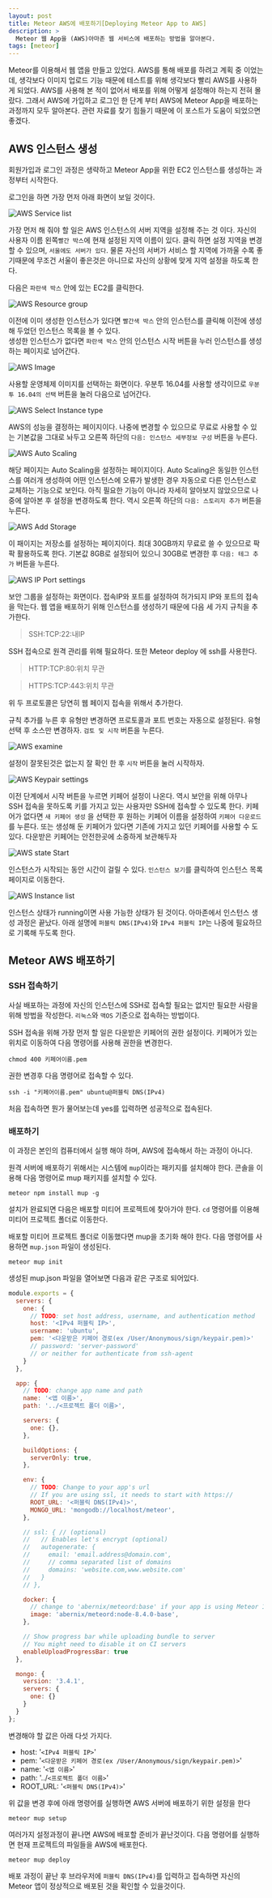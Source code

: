 ```yaml
---
layout: post
title: Meteor AWS에 배포하기[Deploying Meteor App to AWS]
description: >
  Meteor 웹 App을 (AWS)아마존 웹 서비스에 배포하는 방법을 알아본다.
tags: [meteor]
---
```


Meteor를 이용해서 웹 앱을 만들고 있었다. AWS를 통해 배포를 하려고 계획 중 이었는데, 생각보다 이미지 업로드 기능 때문에 테스트를 위해 생각보다 빨리 AWS를 사용하게 되었다. AWS를 사용해 본 적이 없어서 배포를 위해 어떻게 설정해야 하는지 전혀 몰랐다. 그래서 AWS에 가입하고 로그인 한 단계 부터 AWS에 Meteor App을 배포하는 과정까지 모두 알아본다. 관련 자료를 찾기 힘들기 때문에 이 포스트가 도움이 되었으면 좋겠다.

## AWS 인스턴스 생성
회원가입과 로그인 과정은 생략하고 Meteor App을 위한 EC2 인스턴스를 생성하는 과정부터 시작한다.

로그인을 하면 가장 먼저 아래 화면이 보일 것이다.

![](https://skaiblue.github.io/assets/img/posts/meteor/awsdeploy/1.png "AWS Service list")

가장 먼저 해 줘야 할 일은 AWS 인스턴스의 서버 지역을 설정해 주는 것 이다.
자신의 사용자 이름 왼쪽`빨간 박스`에 현재 설정된 지역 이름이 있다.
클릭 하면 설정 지역을 변경할 수 있으며, `서울에도 서버가 있다`. 물론 자신의 서버가 서비스 할 지역에 가까울 수록 좋기때문에 무조건 서울이 좋은것은 아니므로 자신의 상황에 맞게 지역 설정을 하도록 한다.

다음은 `파란색 박스` 안에 있는 EC2를 클릭한다.

![](https://skaiblue.github.io/assets/img/posts/meteor/awsdeploy/2.png "AWS Resource group")

이전에 이미 생성한 인스턴스가 있다면 `빨간색 박스` 안의 인스턴스를 클릭해 이전에 생성해 두었던 인스턴스 목록을 볼 수 있다.<br>
생성한 인스턴스가 없다면 `파란색 박스` 안의 인스턴스 시작 버튼을 누러 인스턴스를 생성하는 페이지로 넘어간다.

![](https://skaiblue.github.io/assets/img/posts/meteor/awsdeploy/3.png "AWS Image")

사용할 운영체제 이미지를 선택하는 화면이다. 우분투 16.04를 사용할 생각이므로 `우분투 16.04의 선택` 버튼을 눌러 다음으로 넘어간다.

![](https://skaiblue.github.io/assets/img/posts/meteor/awsdeploy/4.png "AWS Select Instance type")

AWS의 성능을 결정하는 페이지이다. 나중에 변경할 수 있으므로 무료로 사용할 수 있는 기본값을 그대로 놔두고 오른쪽 하단의 `다음: 인스턴스 세부정보 구성` 버튼을 누른다.

![](https://skaiblue.github.io/assets/img/posts/meteor/awsdeploy/5.png "AWS Auto Scaling")

해당 페이지는 Auto Scaling을 설정하는 페이지이다. Auto Scaling은 동일한 인스턴스를 여러개 생성하여 어떤 인스턴스에 오류가 발생한 경우 자동으로 다른 인스턴스로 교체하는 기능으로 보인다. 아직 필요한 기능이 아니라 자세히 알아보지 않았으므로 나중에 알아본 후 설정을 변경하도록 한다. 역시 오른쪽 하단의 `다음: 스토리지 추가` 버튼을 누른다.

![](https://skaiblue.github.io/assets/img/posts/meteor/awsdeploy/6.png "AWS Add Storage")

이 패이지는 저장소를 설정하는 페이지이다. 최대 30GB까지 무료로 쓸 수 있으므로 팍팍 활용하도록 한다. 기본값 8GB로 설정되어 있으니 30GB로 변경한 후 `다음: 테그 추가` 버튼을 누른다.

![](https://skaiblue.github.io/assets/img/posts/meteor/awsdeploy/7.png "AWS IP Port settings")

보안 그룹을 설정하는 화면이다. 접속IP와 포트를 설정하여 허가되지 IP와 포트의 접속을 막는다. 웹 앱을 배포하기 위해 인스턴스를 생성하기 때문에 다음 세 가지 규칙을 추가한다.

> SSH:TCP:22:내IP

SSH 접속으로 원격 관리를 위해 필요하다. 또한 Meteor deploy 에 ssh를 사용한다.

> HTTP:TCP:80:위치 무관

> HTTPS:TCP:443:위치 무관

위 두 프로토콜은 당연히 웹 페이지 접속을 위해서 추가한다.

규칙 추가를 누른 후 유형만 변경하면 프로토콜과 포트 번호는 자동으로 설정된다.
유형 선택 후 소스만 변경하자. `검토 및 시작` 버튼을 누른다.

![](https://skaiblue.github.io/assets/img/posts/meteor/awsdeploy/8.png "AWS examine")

설정이 잘못된것은 없는지 잘 확인 한 후 `시작` 버튼을 눌러 시작하자.

![](https://skaiblue.github.io/assets/img/posts/meteor/awsdeploy/9.png "AWS Keypair settings")

이전 단계에서 시작 버튼을 누르면 키페어 설정이 나온다. 역시 보안을 위해 아무나 SSH 접속을 못하도록 키를 가지고 있는 사용자만 SSH에 접속할 수 있도록 한다. 키페어가 없다면 `새 키페어 생성` 을 선택한 후 원하는 키페어 이름을 설정하여 `키페어 다운로드`를 누른다. 또는 생성해 둔 키페어가 있다면 기존에 가지고 있던 키페어를 사용할 수 도 있다.
다운받은 키페어는 안전한곳에 소중하게 보관해두자

![](https://skaiblue.github.io/assets/img/posts/meteor/awsdeploy/10.png "AWS state Start")

인스턴스가 시작되는 동안 시간이 걸릴 수 있다.
`인스턴스 보기`를 클릭하여 인스턴스 목록 페이지로 이동한다.

![](https://skaiblue.github.io/assets/img/posts/meteor/awsdeploy/11.png "AWS Instance list")

인스턴스 상태가 running이면 사용 가능한 상태가 된 것이다. 아마존에서 인스턴스 생성 과정은 끝났다. 아래 설명에 `퍼블릭 DNS(IPv4)`와 `IPv4 퍼블릭 IP`는 나중에 필요하므로 기록해 두도록 한다.

## Meteor AWS 배포하기

### SSH 접속하기
사실 배포하는 과정에 자신의 인스턴스에 SSH로 접속할 필요는 없지만 필요한 사람을 위해 방법을 작성한다. `리눅스`와 `맥OS` 기준으로 접속하는 방법이다.

SSH 접속을 위해 가장 먼저 할 일은 다운받은 키페어의 권한 설정이다. 키페어가 있는 위치로 이동하여 다음 명령어를 사용해 권한을 변경한다.

```
chmod 400 키페어이름.pem
```
권한 변경후 다음 명령어로 접속할 수 있다.
```
ssh -i "키페어이름.pem" ubuntu@퍼블릭 DNS(IPv4)
```

처음 접속하면 뭔가 물어보는데 yes를 입력하면 성공적으로 접속된다.

### 배포하기
이 과정은 본인의 컴퓨터에서 실행 해야 하며, AWS에 접속해서 하는 과정이 아니다.

원격 서버에 배포하기 위해서는 시스템에 `mup`이라는 패키지를 설치해야 한다. 
콘솔을 이용해 다음 명령어로 mup 패키지를 설치할 수 있다.

```
meteor npm install mup -g
```

설치가 완료되면 다음은 배포할 미티어 프로젝트에 찾아가야 한다. `cd` 명령어를 이용해 미티어 프로젝트 폴더로 이동한다.

배포할 미티어 프로젝트 폴더로 이동했다면 mup을 초기화 해야 한다.
다음 명령어를 사용하면 `mup.json` 파일이 생성된다.
```
meteor mup init
```

생성된 mup.json 파일을 열어보면 다음과 같은 구조로 되어있다.
```js
module.exports = {
  servers: {
    one: {
      // TODO: set host address, username, and authentication method
      host: '<IPv4 퍼블릭 IP>',
      username: 'ubuntu',
      pem: '<다운받은 키페어 경로(ex /User/Anonymous/sign/keypair.pem)>'
      // password: 'server-password'
      // or neither for authenticate from ssh-agent
    }
  },

  app: {
    // TODO: change app name and path
    name: '<앱 이름>',
    path: '../<프로젝트 폴더 이름>',

    servers: {
      one: {},
    },

    buildOptions: {
      serverOnly: true,
    },

    env: {
      // TODO: Change to your app's url
      // If you are using ssl, it needs to start with https://
      ROOT_URL: '<퍼블릭 DNS(IPv4)>',
      MONGO_URL: 'mongodb://localhost/meteor',
    },

    // ssl: { // (optional)
    //   // Enables let's encrypt (optional)
    //   autogenerate: {
    //     email: 'email.address@domain.com',
    //     // comma separated list of domains
    //     domains: 'website.com,www.website.com'
    //   }
    // },

    docker: {
      // change to 'abernix/meteord:base' if your app is using Meteor 1.4 - 1.5
      image: 'abernix/meteord:node-8.4.0-base',
    },

    // Show progress bar while uploading bundle to server
    // You might need to disable it on CI servers
    enableUploadProgressBar: true
  },

  mongo: {
    version: '3.4.1',
    servers: {
      one: {}
    }
  }
};

```

변경해야 할 값은 아래 다섯 가지다.
- host: '`<IPv4 퍼블릭 IP>`'
- pem: '`<다운받은 키페어 경로(ex /User/Anonymous/sign/keypair.pem)>`'
- name: '`<앱 이름>`'
- path: '../`<프로젝트 폴더 이름>`'
- ROOT_URL: '`<퍼블릭 DNS(IPv4)>`'

위 값을 변경 후에 아래 명령어를 실행하면 AWS 서버에 배포하기 위한 설정을 한다
```
meteor mup setup
```
여러가지 설정과정이 끝나면 AWS에 배포할 준비가 끝난것이다.
다음 명령어를 실행하면 현재 프로젝트의 파일들을 AWS에 배포한다.

```
meteor mup deploy
```
배포 과정이 끝난 후 브라우저에 `퍼블릭 DNS(IPv4)`를 입력하고 접속하면 자신의 Meteor 앱이 정상적으로 배포된 것을 확인할 수 있을것이다.